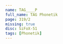 ```yaml
---
name: TAG____P
full_name: TAG Phonetik
page: 319/2
missing: true
disc: SiFoX-51
tags: [Phonetik]
---
```


